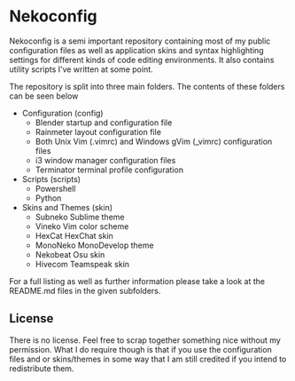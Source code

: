 # Nekoconfig #

Nekoconfig is a semi important repository containing most of my public configuration files as well as application skins and syntax highlighting settings for different kinds of code editing environments. It also contains utility scripts I've written at some point.

The repository is split into three main folders. The contents of these folders can be seen below

- Configuration (config)
	- Blender startup and configuration file
	- Rainmeter layout configuration file
	- Both Unix Vim (.vimrc) and Windows gVim (_vimrc) configuration files
	- i3 window manager configuration files
	- Terminator terminal profile configuration
- Scripts (scripts)
	- Powershell
	- Python
- Skins and Themes (skin)
	- Subneko Sublime theme
	- Vineko Vim color scheme
	- HexCat HexChat skin
	- MonoNeko MonoDevelop theme
	- Nekobeat Osu skin
	- Hivecom Teamspeak skin

For a full listing as well as further information please take a look at the README.md files in the given subfolders.

## License ##

There is no license. Feel free to scrap together something nice without my permission. What I do require though is that if you use the configuration files and or skins/themes in some way that I am still credited if you intend to redistribute them.